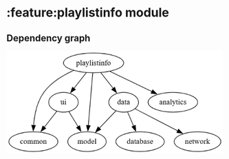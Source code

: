 # :feature:playlistinfo module
## Dependency graph
<img src="https://github.com/iamoscarliang/spotify-clone/blob/master/images/dep-graphs/dep_graph_feature_playlistinfo.png">